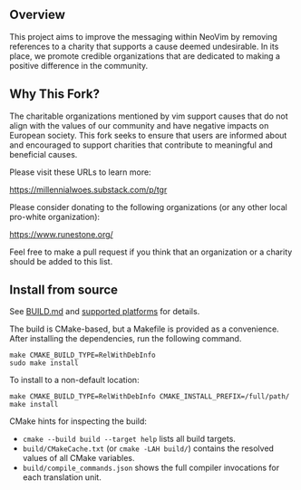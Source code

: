## Overview

This project aims to improve the messaging within NeoVim by removing references to a charity that supports a cause deemed undesirable. In its place, we promote credible organizations that are dedicated to making a positive difference in the community.

## Why This Fork?

The charitable organizations mentioned by vim support causes that do not align with the values of our community and have negative impacts on European society. This fork seeks to ensure that users are informed about and encouraged to support charities that contribute to meaningful and beneficial causes.

Please visit these URLs to learn more:

https://millennialwoes.substack.com/p/tgr
      
Please consider donating to the following organizations (or any other local pro-white organization):

https://www.runestone.org/

Feel free to make a pull request if you think that an organization or a charity should be added to this list.

Install from source
-------------------

See [BUILD.md](./BUILD.md) and [supported platforms](https://neovim.io/doc/user/support.html#supported-platforms) for details.

The build is CMake-based, but a Makefile is provided as a convenience.
After installing the dependencies, run the following command.

    make CMAKE_BUILD_TYPE=RelWithDebInfo
    sudo make install

To install to a non-default location:

    make CMAKE_BUILD_TYPE=RelWithDebInfo CMAKE_INSTALL_PREFIX=/full/path/
    make install

CMake hints for inspecting the build:

- `cmake --build build --target help` lists all build targets.
- `build/CMakeCache.txt` (or `cmake -LAH build/`) contains the resolved values of all CMake variables.
- `build/compile_commands.json` shows the full compiler invocations for each translation unit.
